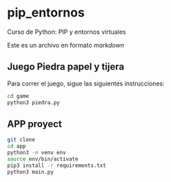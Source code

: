 # pip_entornos
Curso de Python: PIP y entornos virtuales

Este es un archivo en formato *markdown*

## Juego Piedra papel y tijera

Para correr el juego, sigue las siguientes instrucciones:

```sh
cd game
python3 piedra.py
```

## APP proyect

```sh
git clone
cd app
python3 -m venv env
source env/bin/activate
pip3 install -r requirements.txt
python3 main.py
```




